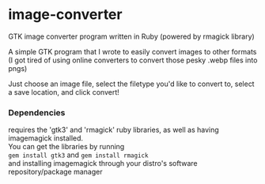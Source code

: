 # image-converter
GTK image converter program written in Ruby (powered by rmagick library)

A simple GTK program that I wrote to easily convert images to other formats
(I got tired of using online converters to convert those pesky .webp files into pngs)

Just choose an image file, select the filetype you'd like to convert to, select a save location, and click convert!

<h3>Dependencies</h3>

requires the 'gtk3' and 'rmagick' ruby libraries, as well as having imagemagick installed.  
You can get the libraries by running  
```gem install gtk3``` and
```gem install rmagick```  
and installing imagemagick through your distro's software repository/package manager



